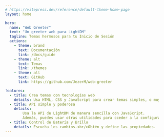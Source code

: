 ```yaml
---
# https://vitepress.dev/reference/default-theme-home-page
layout: home

hero:
  name: "Web Greeter"
  text: "Un greeter web para LightDM"
  tagline: Temas hermosos para tu Inicio de Sesión
  actions:
    - theme: brand
      text: Documentación
      link: /docs/guide
    - theme: alt
      text: Temas
      link: /themes
    - theme: alt
      text: GitHub
      link: https://github.com/JezerM/web-greeter

features:
  - title: Crea temas con tecnologías web
    details: Usa HTML, CSS y JavaScript para crear temas simples, o muy complejos, que funcionan en todos nuestros greeters.
  - title: API simple y poderosa
    details:
        Usa la API de LightDM de manera sencilla con JavaScript.
        Además, puedes usar otras utilidades para cceder a la configuración y al sistema de archivos con total seguridad.
  - title: Control de Batería y Brillo
    details: Escucha los cambios.<br/>Obtén y define las propiedades.
---
```


